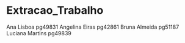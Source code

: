 # Extracao_Trabalho

Ana Lisboa	pg49831
Angelina Eiras	pg42861
Bruna Almeida	pg51187
Luciana Martins	pg49839
